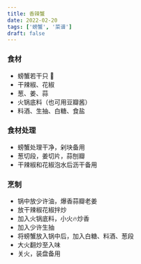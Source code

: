 ```yaml
---
title: 香辣蟹
date: 2022-02-20
tags: ['螃蟹', '菜谱']
draft: false
---
```


### 食材

- 螃蟹若干只 🦀️
- 干辣椒、花椒
- 葱、姜、蒜
- 火锅底料（也可用豆瓣酱）
- 料酒、生抽、白糖、食盐
  
### 食材处理

- 螃蟹处理干净，剁块备用
- 葱切段，姜切片，蒜刨瓣
- 干辣椒和花椒泡水后沥干备用
  
### 烹制

- 锅中放少许油，爆香蒜瓣老姜
- 放干辣椒花椒拌炒
- 加入火锅底料，小火🔥炒香
- 加入少许生抽
- 将螃蟹放入锅中后，加入白糖、料酒、葱段
- 大火翻炒至入味
- 关火，装盘备用